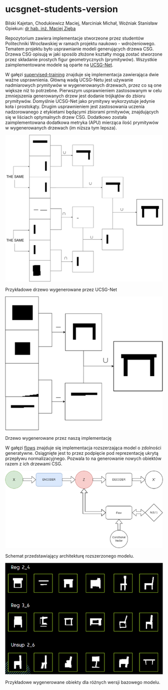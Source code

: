 # ucsgnet-students-version

Bilski Kajetan, Chodukiewicz Maciej, Marciniak Michał, Woźniak Stanisław
Opiekun: [dr hab. inż. Maciej Zięba](https://scholar.google.com/citations?user=XmOBJZYAAAAJ&hl=en")

Repozytorium zawiera implementacje stworzeone przez studentów Politechniki Wrocławskiej w ramach projektu naukowo - wdrożeniowego. Tematem projektu było usprawnianie modeli generujących drzewa CSG. Drzewa CSG opisują w jaki sposób złożone kształty mogą zostać stworzone przez składanie prostych figur geometrycznych (prymitywów). Wszystkie zaimplementowane modele są oparte na [UCSG-Net](https://github.com/kacperkan/ucsgnet).

W gałęzi [supervised-training](https://github.com/sates298/ucsgnet-students-version/tree/supervised-training) znajduje się implementacja zawierająca dwie ważne usprawnienia. Główną wadą UCSG-Netu jest używanie nadmiarowych prymitywów w wygenerowanych drzewach, przez co są one większe niż to potrzebne. Pierwszym usprawnieniem zastosowanym w celu zmniejszenia generowanych drzew jest dodanie trójkątów do zbioru prymitywów. Domyślnie UCSG-Net jako prymitywy wykorzystuje jedynie koła i prostokąty. Drugim usprawnieniem jest zastosowania uczenia nadzorowanego z etykietami będącymi zbiorami prmitywów, znajdujących się w liściach optymalnych drzew CSG. Dodatkowo została zaimplementowana dodatkowa metryka (APU) mierząca ilość prymitywów w wygenerowanych drzewach (im niższa tym lepsza).

![drzewo wygenerowane przez UCSG-Net](images/ucsgnet-tree1.png)

Przykładowe drzewo wygenerowane przez UCSG-Net

![drzewo wygenerowane przez naszą implementację](images/regv1-tree1.png)

Drzewo wygenerowane przez naszą implementację

W gałęzi [flows](https://github.com/sates298/ucsgnet-students-version/tree/flows) znajduje się implementacja rozszerzająca model o zdolności generatywne. Osiągnięte jest to przez podpięcie pod reprezentację ukrytą przepływu normalizacyjnego. Pozwala to na generowanie nowych obiektów razem z ich drzewami CSG.

![schemat modelu](images/kodowanieflow.png)

Schemat przedstawiający architekturę rozszerzonego modelu.

![wygenerowane próbki](images/generated.png)

Przykładowe wygenerowane obiekty dla różnych wersji bazowego modelu.
